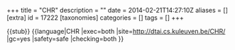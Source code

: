 +++
title = "CHR"
description = ""
date = 2014-02-21T14:27:10Z
aliases = []
[extra]
id = 17222
[taxonomies]
categories = []
tags = []
+++

{{stub}}
{{language|CHR
|exec=both
|site=http://dtai.cs.kuleuven.be/CHR/
|gc=yes
|safety=safe
|checking=both
}}
